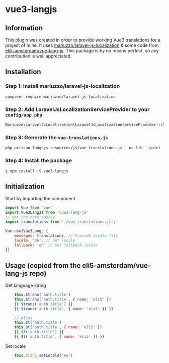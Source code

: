 # vue3-langjs

## Information

This plugin was created in order to provide working Vue3 translations for a project of mine. It uses [mariuzzo/laravel-js-localization](https://github.com/rmariuzzo/Laravel-JS-Localization) & some code from [eli5-amsterdam/vue-lang-js](https://github.com/eli5-amsterdam/vue-lang-js). This package is by no means perfect, so any contribution is well appreciated.

## Installation

### Step 1: Install mariuzzo/laravel-js-localization
```
composer require mariuzzo/laravel-js-localization
```
### Step 2: Add LaravelJsLocalizationServiceProvider to your `config/app.php`
```
Mariuzzo\LaravelJsLocalization\LaravelJsLocalizationServiceProvider::class
```

### Step 3: Generate the `vue-translations.js`
```
php artisan lang:js resources/js/vue-translations.js --no-lib --quiet
```

### Step 4: Install the package
```
$ npm install -S vue3-langjs
```

## Initialization

Start by importing the component.

```javascript
import Vue from 'vue'
import Vue3LangJs from 'vue3-lang-js'
// get the data source
import translations from './vue-translations.js';

Vue.use(Vue3Lang, {
    messages: translations, // Provide locale file
    locale: 'de', // Set locale
    fallback: 'en' // Set fallback lacale
})
```

## Usage (copied from the eli5-amsterdam/vue-lang-js repo)

Get language string
```javascript
    this.$trans('auth.title')
    this.$trans('auth.title', { name: 'eli5' })
    {{ $trans('auth.title') }}
    {{ $trans('auth.title', { name: 'eli5' }) }}

    // Alias
    this.$t('auth.title')
    this.$t('auth.title', { name: 'eli5' })
    {{ $t('auth.title') }}
    {{ $t('auth.title', { name: 'eli5' }) }}
```

Set locale
```javascript
    this.$lang.setLocale('en')
```
